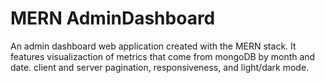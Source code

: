 # MERN AdminDashboard

An admin dashboard web application created with the MERN stack. It features visualizaction of metrics that come from mongoDB by month and date. client and server pagination, responsiveness, and light/dark mode.
